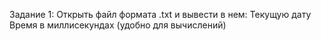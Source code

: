 Задание 1: Открыть файл формата .txt и вывести в нем:
Текущую дату
Время в миллисекундах (удобно для вычислений)

